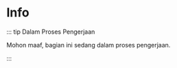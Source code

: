 # Info

::: tip Dalam Proses Pengerjaan

Mohon maaf, bagian ini sedang dalam proses pengerjaan.

:::
